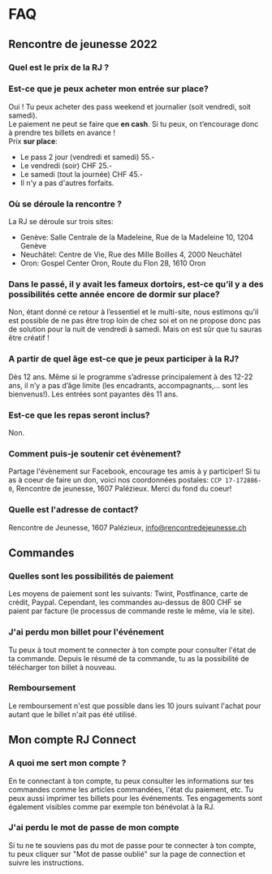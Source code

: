 # FAQ

## Rencontre de jeunesse 2022

### Quel est le prix de la RJ ?

### Est-ce que je peux acheter mon entrée sur place?

Oui ! Tu peux acheter des pass weekend et journalier (soit vendredi, soit samedi).<br>
Le paiement ne peut se faire que **en cash**. Si tu peux, on t’encourage donc à prendre tes billets en avance !<br>
Prix **sur place**:

- Le pass 2 jour (vendredi et samedi) 55.-
- Le vendredi (soir) CHF 25.-
- Le samedi (tout la journée) CHF 45.-
- Il n'y a pas d'autres forfaits.

### Où se déroule la rencontre ?

La RJ se déroule sur trois sites:
- Genève: Salle Centrale de la Madeleine, Rue de la Madeleine 10, 1204 Genève
- Neuchâtel: Centre de Vie, Rue des Mille Boilles 4, 2000 Neuchâtel
- Oron: Gospel Center Oron, Route du Flon 28, 1610 Oron

### Dans le passé, il y avait les fameux dortoirs, est-ce qu’il y a des possibilités cette année encore de dormir sur place?

Non, étant donné ce retour à l’essentiel et le multi-site, nous estimons qu’il est possible de ne pas être trop loin de chez soi et on ne propose donc pas de solution pour la nuit de vendredi à samedi. Mais on est sûr que tu sauras être créatif !

### A partir de quel âge est-ce que je peux participer à la RJ?

Dès 12 ans. Même si le programme s’adresse principalement à des 12-22 ans, il n’y a pas d’âge limite (les encadrants, accompagnants,... sont les bienvenus!). Les entrées sont payantes dès 11 ans.

### Est-ce que les repas seront inclus?

Non.

### Comment puis-je soutenir cet évènement?

Partage l'évènement sur Facebook, encourage tes amis à y participer! Si tu as à coeur de faire un don, voici nos coordonnées postales: `CCP 17-172886-0`, Rencontre de jeunesse, 1607 Palézieux. Merci du fond du coeur!

### Quelle est l'adresse de contact?

Rencontre de Jeunesse, 1607 Palézieux, info@rencontredejeunesse.ch

## Commandes

### Quelles sont les possibilités de paiement

Les moyens de paiement sont les suivants: Twint, Postfinance, carte de crédit, Paypal. Cependant, les commandes au-dessus de 800 CHF se paient par facture (le processus de commande reste le même, via le site).

### J'ai perdu mon billet pour l'événement

Tu peux à tout moment te connecter à ton compte pour consulter l'état de ta commande. Depuis le résumé de ta commande, tu as la possibilité de télécharger ton billet à nouveau.

### Remboursement

Le remboursement n'est que possible dans les 10 jours suivant l'achat pour autant que le billet n'ait pas été utilisé.

## Mon compte RJ Connect

### A quoi me sert mon compte ?

En te connectant à ton compte, tu peux consulter les informations sur tes commandes comme les articles commandées, l'état du paiement, etc. Tu peux aussi imprimer tes billets pour les événements. Tes engagements sont également visibles comme par exemple ton bénévolat à la RJ.

### J'ai perdu le mot de passe de mon compte

Si tu ne te souviens pas du mot de passe pour te connecter à ton compte, tu peux cliquer sur "Mot de passe oublié" sur la page de connection et suivre les instructions.